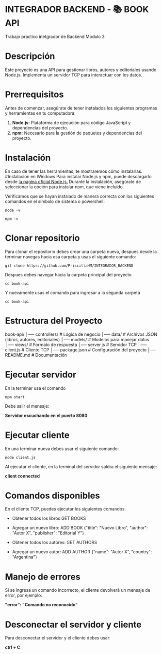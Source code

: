 # INTEGRADOR BACKEND - 📚 BOOK API
Trabajo practico inetgrador de Backend Modulo 3

#  Descripción
Este proyecto es una API para gestionar libros, autores y editoriales usando Node.js. Implementa un servidor TCP para interactuar con los datos.

# Prerrequisitos
Antes de comenzar, asegúrate de tener instalados los siguientes programas y herramientas en tu computadora:
1. **Node.js:** Plataforma de ejecución para código JavaScript y dependencias del proyecto.
2. **npm:** Necesario para la gestión de paquetes y dependencias del proyecto.

# Instalación 
En caso de tener las herramientas, te mostraremos cómo instalarlas.
#Instalacion en Windows
Para instalar Node.js y npm, puede descargarlo desde [la pagina oficial Node.js.](https://nodejs.org/en) Durante la instalación, asegúrate de seleccionar la opción para instalar npm, que viene incluido.

 Verificamos que se hayan instalado de manera correcta con los siguientes comandos en el simbolo de sistema o powershell:
 ```
node -v
```
```
npm -v
```
# Clonar repositorio 
Para clonar el repositorio debes crear una carpeta nueva, despues desde la terminar navegas hacia esa carpeta y usas el siguiente comando: 
```
git clone https://github.com/PriscillaHM/INTEGRADOR_BACKEND
```
Despues debes navegar hacia la carpeta principal del proyecto 
```
cd book-api
```
Y nuevamente usas el comando para ingresar a la segunda carpeta
```
cd book-api
```

#  Estructura del Proyecto
book-api/
│── controllers/      # Lógica de negocio
│── data/             # Archivos JSON (libros, autores, editoriales)
│── models/           # Modelos para manejar datos
│── views/            # Formato de respuesta
│── server.js         # Servidor TCP
│── client.js         # Cliente TCP
│── package.json      # Configuración del proyecto
│── README.md         # Documentación

# Ejecutar servidor 
En la terminar usa el comando 
```
npm start
```
Debe salir el mensaje: 

**Servidor escuchando en el puerto 8080**

# Ejecutar cliente
En una terminar nueva debes usar el siguiente comando:
```
node client.js
```
Al ejecutar el cliente, en la terminal del servidor saldra el siguiente mensaje:

**client connected**

#  Comandos disponibles
En el cliente TCP, puedes ejecutar los siguientes comandos:

- Obtener todos los libros:GET BOOKS

- Agregar un nuevo libro: ADD BOOK {"title": "Nuevo Libro", "author": "Autor X", "publisher": "Editorial Y"}

- Obtener todos los autores: GET AUTHORS

- Agregar un nuevo autor: ADD AUTHOR {"name": "Autor X", "country": "Argentina"}

# Manejo de errores
Si se ingresa un comando incorrecto, el cliente devolverá un mensaje de error, por ejemplo:

**"error": "Comando no reconocido"**

# Desconectar el servidor y cliente 
Para desconectar el servidor y el cliente debes usar:

**ctrl + C**
